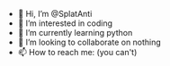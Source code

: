 - 👋 Hi, I’m @SplatAnti
- 👀 I’m interested in coding
- 🌱 I’m currently learning python 
- 💞️ I’m looking to collaborate on nothing
- 📫 How to reach me: (you can't)

<!---
SplatAnti/SplatAnti is a ✨ special ✨ repository because its `README.md` (this file) appears on your GitHub profile.
You can click the Preview link to take a look at your changes.
--->
